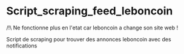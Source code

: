 # Script_scraping_feed_leboncoin

/!\ Ne fonctionne plus en l'etat car leboncoin a change son site web !

Script de scraping pour trouver des annonces leboncoin avec des notifications
